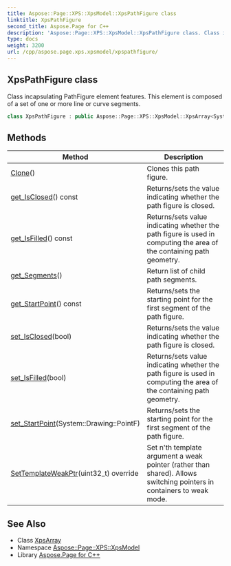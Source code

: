 ```yaml
---
title: Aspose::Page::XPS::XpsModel::XpsPathFigure class
linktitle: XpsPathFigure
second_title: Aspose.Page for C++
description: 'Aspose::Page::XPS::XpsModel::XpsPathFigure class. Class incapsulating PathFigure element features. This element is composed of a set of one or more line or curve segments in C++.'
type: docs
weight: 3200
url: /cpp/aspose.page.xps.xpsmodel/xpspathfigure/
---
```

## XpsPathFigure class


Class incapsulating PathFigure element features. This element is composed of a set of one or more line or curve segments.

```cpp
class XpsPathFigure : public Aspose::Page::XPS::XpsModel::XpsArray<System::SharedPtr<Aspose::Page::XPS::XpsModel::XpsPathSegment>>
```

## Methods

| Method | Description |
| --- | --- |
| [Clone](./clone/)() | Clones this path figure. |
| [get_IsClosed](./get_isclosed/)() const | Returns/sets the value indicating whether the path figure is closed. |
| [get_IsFilled](./get_isfilled/)() const | Returns/sets value indicating whether the path figure is used in computing the area of the containing path geometry. |
| [get_Segments](./get_segments/)() | Return list of child path segments. |
| [get_StartPoint](./get_startpoint/)() const | Returns/sets the starting point for the first segment of the path figure. |
| [set_IsClosed](./set_isclosed/)(bool) | Returns/sets the value indicating whether the path figure is closed. |
| [set_IsFilled](./set_isfilled/)(bool) | Returns/sets value indicating whether the path figure is used in computing the area of the containing path geometry. |
| [set_StartPoint](./set_startpoint/)(System::Drawing::PointF) | Returns/sets the starting point for the first segment of the path figure. |
| [SetTemplateWeakPtr](./settemplateweakptr/)(uint32_t) override | Set n'th template argument a weak pointer (rather than shared). Allows switching pointers in containers to weak mode. |
## See Also

* Class [XpsArray](../xpsarray/)
* Namespace [Aspose::Page::XPS::XpsModel](../)
* Library [Aspose.Page for C++](../../)
